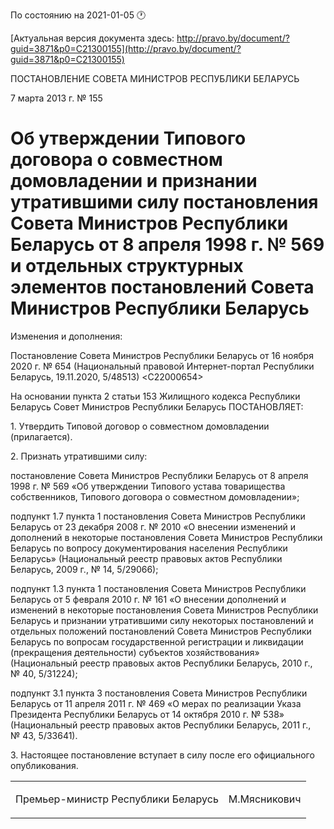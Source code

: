 По состоянию на 2021-01-05 &#x1F550;

[Актуальная версия документа здесь: http://pravo.by/document/?guid=3871&p0=C21300155](http://pravo.by/document/?guid=3871&p0=C21300155)

<p>ПОСТАНОВЛЕНИЕ СОВЕТА МИНИСТРОВ РЕСПУБЛИКИ БЕЛАРУСЬ</p>
<p>7 марта 2013 г. № 155</p>
<h1>Об утверждении Типового договора о совместном домовладении и признании утратившими силу постановления Совета Министров Республики Беларусь от 8 апреля 1998 г. № 569 и отдельных структурных элементов постановлений Совета Министров Республики Беларусь</h1>
<p>Изменения и дополнения:</p>
<p>Постановление Совета Министров Республики Беларусь от 16 ноября 2020 г. № 654 (Национальный правовой Интернет-портал Республики Беларусь, 19.11.2020, 5/48513) &lt;C22000654&gt;</p>
<p></p>
<p>На основании пункта 2 статьи 153 Жилищного кодекса Республики Беларусь Совет Министров Республики Беларусь ПОСТАНОВЛЯЕТ:</p>
<p>1. Утвердить Типовой договор о совместном домовладении (прилагается).</p>
<p>2. Признать утратившими силу:</p>
<p>постановление Совета Министров Республики Беларусь от 8 апреля 1998 г. № 569 «Об утверждении Типового устава товарищества собственников, Типового договора о совместном домовладении»;</p>
<p>подпункт 1.7 пункта 1 постановления Совета Министров Республики Беларусь от 23 декабря 2008 г. № 2010 «О внесении изменений и дополнений в некоторые постановления Совета Министров Республики Беларусь по вопросу документирования населения Республики Беларусь» (Национальный реестр правовых актов Республики Беларусь, 2009 г., № 14, 5/29066);</p>
<p>подпункт 1.3 пункта 1 постановления Совета Министров Республики Беларусь от 5 февраля 2010 г. № 161 «О внесении дополнений и изменений в некоторые постановления Совета Министров Республики Беларусь и признании утратившими силу некоторых постановлений и отдельных положений постановлений Совета Министров Республики Беларусь по вопросам государственной регистрации и ликвидации (прекращения деятельности) субъектов хозяйствования» (Национальный реестр правовых актов Республики Беларусь, 2010 г., № 40, 5/31224);</p>
<p>подпункт 3.1 пункта 3 постановления Совета Министров Республики Беларусь от 11 апреля 2011 г. № 469 «О мерах по реализации Указа Президента Республики Беларусь от 14 октября 2010 г. № 538» (Национальный реестр правовых актов Республики Беларусь, 2011 г., № 43, 5/33641).</p>
<p>3. Настоящее постановление вступает в силу после его официального опубликования.</p>
<p></p>
<table><tr>
<td><p>Премьер-министр Республики Беларусь</p></td>
<td><p>М.Мясникович</p></td>
</tr></table>
<p></p>